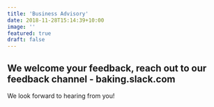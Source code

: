 ```yaml
---
title: 'Business Advisory'
date: 2018-11-28T15:14:39+10:00
image: ''
featured: true
draft: false
---
```


## We welcome your feedback, reach out to our feedback channel - baking.slack.com

We look forward to hearing from you!
